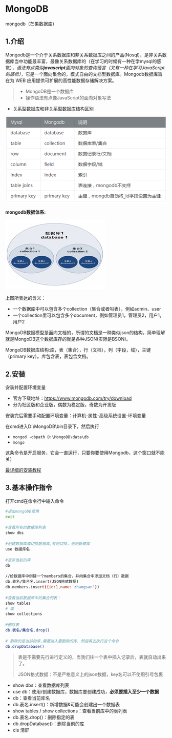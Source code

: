 # MongoDB

mongodb（芒果数据库）

## 1.介绍

Mongodb是一个介于关系数据库和非关系数据库之间的产品(Nosql)，是非关系数据库当中功能最丰富，最像关系数据库的（在学习的时候有一种在学mysql的感觉），*语法有点类似**javascript**面向对象的查询语言（又有一种在学习JavaScript的感觉）*，它是一个面向集合的，模式自由的文档型数据库。Mongodb数据库旨在为 WEB 应用提供可扩展的高性能数据存储解决方案。

> - MongoDB是一个数据库
> - 操作语法有点像JavaScript的面向对象写法

- 关系型数据库和非关系型数据库结构区别

![数据库1](../images/db1.png)

**mongodb数据体系:**

![数据库2](../images/db2.png)

上图所表达的含义：

- 一个数据库中可以包含多个collection（集合或者叫表），例如admin、user
- 一个collection里可以包含多个document，例如管理员1，管理员2，用户1，用户2

MongoDB数据模型是面向文档的，所谓的文档是一种类似json的结构，简单理解就是MongoDB这个数据库存的就是各种JSON(实际是BSON)。

MongoDB数据库结构:库，表（集合），行（文档），列（字段，域），主键（primary key）。库包含表，表包含文档。

## 2.安装

安装并配置环境变量

- 官方下载地址：<https://www.mongodb.com/try/download>
- 分为社区版和企业版，偶数为稳定版，奇数为开发版

安装完后需要手动配置环境变量：计算机-属性-高级系统设置-环境变量

在cmd进入D:\MongoDB\bin目录下，然后执行

- `mongod -dbpath D:\MongoDB\data\db`
- `mongo`

这条命令是开启服务，它会一直运行，只要你要使用Mongodb，这个窗口就不能关）

[最详细的安装教程](https://www.cnblogs.com/TM0831/p/10606624.html)

## 3.基本操作指令

打开cmd在命令行中输入命令

```bash
#退出mongoDB使用
exit

#查看所有的数据库列表
show dbs

#创建数据库或切换数据库,有则切换，无则新建库
use 数据库名

#显示当前的库
db

//给数据库中创建一个members的集合，并向集合中添加文档（行）数据
db.表名/集合名.insert(JSON格式数据)
db.members.insert({id:1,name:'zhangsan'})

#查看当前数据库中的集合列表：
show tables
# 或
show collections

#删除表
db.表名/集合名.drop()

# 删除的是当前的库,需要进入要删除的库，然后再去执行这个命令
db.dropDatabase()
```

> 表是不需要先行进行定义的，当我们往一个表中插入记录后，表就自动出来了。
>
> JSON格式数据：不是严格意义上的json数据，key名可以不使用引号包裹

- show dbs：查看数据库列表
- use db：使用/创建数据库，数据库要创建成功，**必须要插入至少一个数据**
- db：查看当前库名
- db.表名.insert()：新增数据&可能会创建出一个数据表
- show tables / show collections：查看当前库中的表列表
- db.表名.drop()：删除指定的表
- db.dropDatabase()：删除当前的库
- cls 清屏
